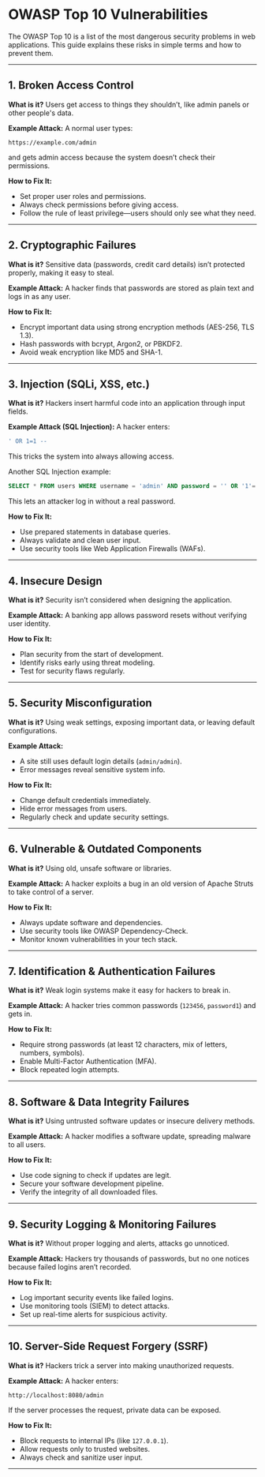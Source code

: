 
# OWASP Top 10 Vulnerabilities

The OWASP Top 10 is a list of the most dangerous security problems in web applications. This guide explains these risks in simple terms and how to prevent them.

---

## 1. Broken Access Control
**What is it?**
Users get access to things they shouldn’t, like admin panels or other people's data.

**Example Attack:**
A normal user types:
```plaintext
https://example.com/admin
```
and gets admin access because the system doesn’t check their permissions.

**How to Fix It:**
- Set proper user roles and permissions.
- Always check permissions before giving access.
- Follow the rule of least privilege—users should only see what they need.

---

## 2. Cryptographic Failures
**What is it?**
Sensitive data (passwords, credit card details) isn’t protected properly, making it easy to steal.

**Example Attack:**
A hacker finds that passwords are stored as plain text and logs in as any user.

**How to Fix It:**
- Encrypt important data using strong encryption methods (AES-256, TLS 1.3).
- Hash passwords with bcrypt, Argon2, or PBKDF2.
- Avoid weak encryption like MD5 and SHA-1.

---

## 3. Injection (SQLi, XSS, etc.)
**What is it?**
Hackers insert harmful code into an application through input fields.

**Example Attack (SQL Injection):**
A hacker enters:
```sql
' OR 1=1 --
```
This tricks the system into always allowing access.

Another SQL Injection example:
```sql
SELECT * FROM users WHERE username = 'admin' AND password = '' OR '1'='1';
```
This lets an attacker log in without a real password.

**How to Fix It:**
- Use prepared statements in database queries.
- Always validate and clean user input.
- Use security tools like Web Application Firewalls (WAFs).

---

## 4. Insecure Design
**What is it?**
Security isn’t considered when designing the application.

**Example Attack:**
A banking app allows password resets without verifying user identity.

**How to Fix It:**
- Plan security from the start of development.
- Identify risks early using threat modeling.
- Test for security flaws regularly.

---

## 5. Security Misconfiguration
**What is it?**
Using weak settings, exposing important data, or leaving default configurations.

**Example Attack:**
- A site still uses default login details (`admin/admin`).
- Error messages reveal sensitive system info.

**How to Fix It:**
- Change default credentials immediately.
- Hide error messages from users.
- Regularly check and update security settings.

---

## 6. Vulnerable & Outdated Components
**What is it?**
Using old, unsafe software or libraries.

**Example Attack:**
A hacker exploits a bug in an old version of Apache Struts to take control of a server.

**How to Fix It:**
- Always update software and dependencies.
- Use security tools like OWASP Dependency-Check.
- Monitor known vulnerabilities in your tech stack.

---

## 7. Identification & Authentication Failures
**What is it?**
Weak login systems make it easy for hackers to break in.

**Example Attack:**
A hacker tries common passwords (`123456`, `password1`) and gets in.

**How to Fix It:**
- Require strong passwords (at least 12 characters, mix of letters, numbers, symbols).
- Enable Multi-Factor Authentication (MFA).
- Block repeated login attempts.

---

## 8. Software & Data Integrity Failures
**What is it?**
Using untrusted software updates or insecure delivery methods.

**Example Attack:**
A hacker modifies a software update, spreading malware to all users.

**How to Fix It:**
- Use code signing to check if updates are legit.
- Secure your software development pipeline.
- Verify the integrity of all downloaded files.

---

## 9. Security Logging & Monitoring Failures
**What is it?**
Without proper logging and alerts, attacks go unnoticed.

**Example Attack:**
Hackers try thousands of passwords, but no one notices because failed logins aren’t recorded.

**How to Fix It:**
- Log important security events like failed logins.
- Use monitoring tools (SIEM) to detect attacks.
- Set up real-time alerts for suspicious activity.

---

## 10. Server-Side Request Forgery (SSRF)
**What is it?**
Hackers trick a server into making unauthorized requests.

**Example Attack:**
A hacker enters:
```plaintext
http://localhost:8080/admin
```
If the server processes the request, private data can be exposed.

**How to Fix It:**
- Block requests to internal IPs (like `127.0.0.1`).
- Allow requests only to trusted websites.
- Always check and sanitize user input.

---
